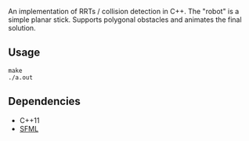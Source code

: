 
An implementation of RRTs / collision detection in C++. The "robot" is a simple planar stick. Supports polygonal obstacles and animates the final solution.

## Usage

```
make
./a.out
```

## Dependencies

 * C++11
 * [SFML](https://www.sfml-dev.org/tutorials/2.5/)
